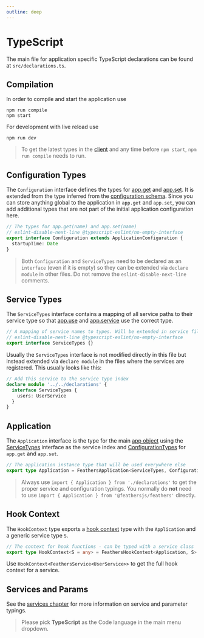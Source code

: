 ```yaml
---
outline: deep
---
```


# TypeScript

<LanguageBlock global-id="ts">

The main file for application specific TypeScript declarations can be found at `src/declarations.ts`.

## Compilation

In order to compile and start the application use

```
npm run compile
npm start
```

For development with live reload use

```
npm run dev
```

<BlockQuote type="warning" label="Important">

To get the latest types in the [client](./client.md) and any time before `npm start`, `npm run compile` needs to run.

</BlockQuote>

## Configuration Types

The `Configuration` interface defines the types for [app.get](../../api/application.md#getname) and [app.set](../../api/application.md#setname-value). It is extended from the type inferred from the [configuration schema](./configuration.md#configuration-schemas). Since you can store anything global to the application in `app.get` and `app.set`, you can add additional types that are not part of the initial application configuration here.

```ts
// The types for app.get(name) and app.set(name)
// eslint-disable-next-line @typescript-eslint/no-empty-interface
export interface Configuration extends ApplicationConfiguration {
  startupTime: Date
}
```

<BlockQuote type="warning" label="Important">

Both `Configuration` and `ServiceTypes` need to be declared as an `interface` (even if it is empty) so they can be extended via `declare module` in other files. Do not remove the `eslint-disable-next-line` comments.

</BlockQuote>

## Service Types

The `ServiceTypes` interface contains a mapping of all service paths to their service type so that [app.use](../../api/application.md#usepath-service--options) and [app.service](../../api/application.md#servicepath) use the correct type.

```ts
// A mapping of service names to types. Will be extended in service files.
// eslint-disable-next-line @typescript-eslint/no-empty-interface
export interface ServiceTypes {}
```

Usually the `ServiceTypes` interface is not modified directly in this file but instead extended via `declare module` in the files where the services are registered. This usually looks like this:

```ts
// Add this service to the service type index
declare module '../../declarations' {
  interface ServiceTypes {
    users: UserService
  }
}
```

## Application

The `Application` interface is the type for the main [app object](./app.md) using the [ServiceTypes](#service-types) interface as the service index and [ConfigurationTypes](#configuration-types) for `app.get` and `app.set`.

```ts
// The application instance type that will be used everywhere else
export type Application = FeathersApplication<ServiceTypes, Configuration>
```

<BlockQuote type="warning" label="Important">

Always use `import { Application } from './declarations'` to get the proper service and configuration typings. You normally do **not** need to use `import { Application } from '@feathersjs/feathers'` directly.

</BlockQuote>

## Hook Context

The `HookContext` type exports a [hook context](../../api/hooks.md) type with the `Application` and a generic service type `S`.

```ts
// The context for hook functions - can be typed with a service class
export type HookContext<S = any> = FeathersHookContext<Application, S>
```

Use `HookContext<FeathersService<UserService>>` to get the full hook context for a service.

## Services and Params

See the [services chapter](./service.md) for more information on service and parameter typings.

</LanguageBlock>

<LanguageBlock global-id="js">

<BlockQuote type="danger">

Please pick **TypeScript** as the Code language in the main menu dropdown.

</BlockQuote>

</LanguageBlock>
